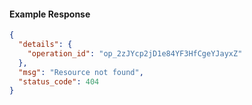 <!-- Code generated for API Clients. DO NOT EDIT. -->

#### Example Response

```json
{
  "details": {
    "operation_id": "op_2zJYcp2jD1e84YF3HfCgeYJayxZ"
  },
  "msg": "Resource not found",
  "status_code": 404
}
```
